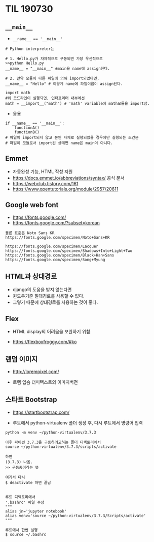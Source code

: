 # TIL 190730

## `__main__`

- `__name__ == '__main__'`

```
# Python interpreter는

# 1. Hello.py가 자체적으로 구동되면 가장 우선적으로
>>python Hello.py
__name__ = "__main__" #main을 name에 assign한다.

# 2. 만약 모듈이 다른 파일에 의해 import되었다면,
__name__ = "Hello" # 이렇게 name에 파일이름이 assign된다. 
```

```
import math 
#위 코드라인이 실행되면, 인터프리터 내부에선 
math = __import__("math") # 'math' variable에 math모듈을 import함. 
```

- 응용

```
if __name__ == '__main__':
    functionA()
    functionB()
# 파일이 import되지 않고 본인 자체로 실행되었을 경우에만 실행되는 조건문 
# 파일이 모듈로서 import된 상태면 name은 main이 아니다. 
```

## Emmet 

- 자동완성 기능, HTML 작성 지원 
- https://docs.emmet.io/abbreviations/syntax/ 공식 문서
- https://webclub.tistory.com/161
- https://www.opentutorials.org/module/2957/20611

## Google web font

- https://fonts.google.com/
- https://fonts.google.com/?subset=korean

```
물론 표준은 Noto Sans KR
https://fonts.google.com/specimen/Noto+Sans+KR
```



```
https://fonts.google.com/specimen/Lacquer
https://fonts.google.com/specimen/Shadows+Into+Light+Two
https://fonts.google.com/specimen/Black+Han+Sans
https://fonts.google.com/specimen/Song+Myung
```

## HTML과 상대경로

- django의 도움을 받지 않는다면 
- 윈도우기준 절대경로를 사용할 수 없다. 
- 그렇기 때문에 상대경로를 사용하는 것이 좋다. 

## Flex

- HTML display의 어려움을 보완하기 위함 

- https://flexboxfroggy.com/#ko

## 랜덤 이미지 

- http://lorempixel.com/

- 로렘 입솜 더미텍스트의 이미지버전 

## 스타트 Bootstrap

- https://startbootstrap.com/

- 루트에서 python-virtualenv 폴더 생성 후, 다시 루트에서 명령어 입력

```
python -m venv ~/python-virtualenv/3.7.3

이후 파이썬 3.7.3을 구동하려고하는 폴더 디렉토리에서
source ~/python-virtualenv/3.7.3/scripts/activate

하면 
(3.7.3) 나옴. 
>> 구동중이라는 뜻

여기서 다시 
$ deactivate 하면 끝남 


루트 디렉토리에서 
'.bashrc' 파일 수정 
"""
alias jn='jupyter notebook'
alias venv='source ~/python-virtualenv/3.7.3/Scripts/activate'
"""

루트에서 한번 실행
$ source ~/.bashrc 


```

